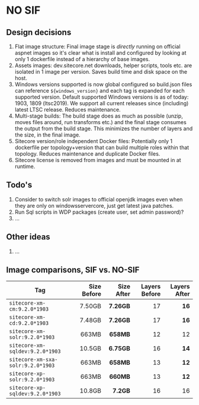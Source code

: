 # NO SIF

## Design decisions

1. Flat image structure: Final image stage is *directly* running on official aspnet images so it's clear what is install and configured by looking at only 1 dockerfile instead of a hierarchy of base images.
1. Assets images: dev.sitecore.net downloads, helper scripts, tools etc. are isolated in 1 image per version. Saves build time and disk space on the host.
1. Windows versions supported is now global configured so build.json files can reference `${windows_version}` and each tag is expanded for each supported version. Default supported Windows versions is as of today: 1903, 1809 (ltsc2019). We support all current releases since (including) latest LTSC release. Reduces maintenance.
1. Multi-stage builds: The build stage does as much as possible (unzip, moves files around, run transforms etc.) and the final stage consumes the output from the build stage. This minimizes the number of layers and the size, in the final image.
1. Sitecore version/role independent Docker files: Potentially only 1 dockerfile per topology+version that can build multiple roles within that topology. Reduces maintenance and duplicate Docker files.
1. Sitecore license is removed from images and must be mounted in at runtime.

## Todo's

1. Consider to switch solr images to official openjdk images even when they are only on windowsservercore, just get latest java patches.
1. Run Sql scripts in WDP packages (create user, set admin password)?
1. ...

## Other ideas

1. ...

## Image comparisons, SIF vs. NO-SIF

| Tag                               | Size Before | Size After | Layers Before | Layers After |
| --------------------------------- | ----------: | ---------: | ------------: | -----------: |
| `sitecore-xm-cm:9.2.0*1903`       | 7.50GB | **7.26GB** | 17     | **16**
| `sitecore-xm-cd:9.2.0*1903`       | 7.48GB | **7.26GB** | 17     | **16**
| `sitecore-xm-solr:9.2.0*1903`     |  663MB |  **658MB** | 12     | 12
| `sitecore-xm-sqldev:9.2.0*1903`   | 10.5GB | **6.75GB** | 16     | **14**
| `sitecore-xm-sxa-solr:9.2.0*1903` |  663MB |  **658MB** | 13     | **12**
| `sitecore-xp-solr:9.2.0*1903`     |  663MB |  **660MB** | 13     | **12**
| `sitecore-xp-sqldev:9.2.0*1903`   | 10.8GB |  **7.2GB** | 16     | 16

